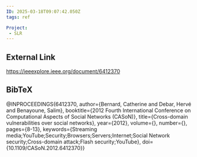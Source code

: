 ```yaml
---
ID: 2025-03-18T09:07:42.050Z
tags: ref

Project:
 - SLR
---
```

## External Link

https://ieeexplore.ieee.org/document/6412370

## BibTeX

@INPROCEEDINGS{6412370,   author={Bernard, Catherine and Debar, Hervé and Benayoune, Salim},   booktitle={2012 Fourth International Conference on Computational Aspects of Social Networks (CASoN)},    title={Cross-domain vulnerabilities over social networks},    year={2012},   volume={},   number={},   pages={8-13},   keywords={Streaming media;YouTube;Security;Browsers;Servers;Internet;Social Network security;Cross-domain attack;Flash security;YouTube},   doi={10.1109/CASoN.2012.6412370}}
